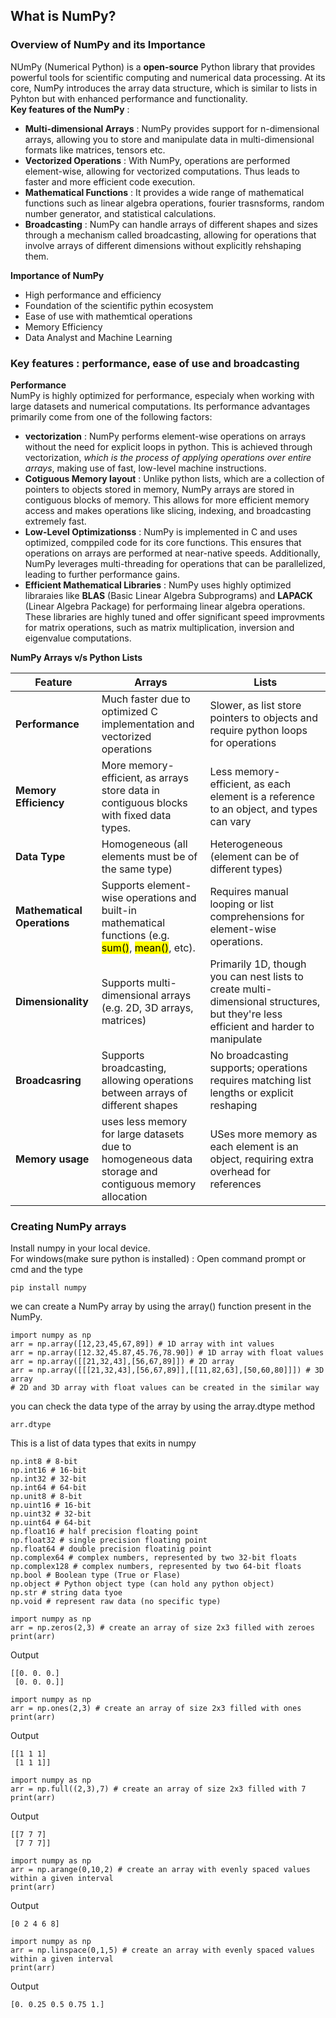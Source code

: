## What is NumPy?
### Overview of NumPy and its Importance
NUmPy (Numerical Python) is a **open-source** Python library that provides powerful tools for scientific computing and numerical data processing. At its core, NumPy introduces the array data structure, which is similar to lists in Pyhton but with enhanced performance and functionality.<br>
**Key features of the NumPy** : <br>
- **Multi-dimensional Arrays** : NumPy provides support for n-dimensional arrays, allowing you to store and manipulate data in multi-dimensional formats like matrices, tensors etc.
- **Vectorized Operations** : With NumPy, operations are performed element-wise, allowing for vectorized computations. Thus leads to faster and more efficient code execution.
- **Mathematical Functions** : It provides a wide range of mathematical functions such as linear algebra operations, fourier trasnsforms, random number generator, and statistical calculations.
- **Broadcasting** : NumPy can handle arrays of different shapes and sizes through a mechanism called broadcasting, allowing for operations that involve arrays of different dimensions without explicitly rehshaping them.<br>

**Importance of NumPy** <br>
- High performance and efficiency
- Foundation of the scientific pythin ecosystem
- Ease of use with mathemtical operations
- Memory Efficiency
- Data Analyst and Machine Learning
### Key features : performance, ease of use and broadcasting
**Performance** <br>
NumPy is highly optimized for performance, especialy when working with large datasets and numerical computations. Its performance advantages primarily come from one of the following factors:
- **vectorization** : NumPy performs element-wise operations on arrays without the need for explicit loops in python. This is achieved through vectorization, *which is the process of applying operations over entire arrays*, making use of fast, low-level machine instructions.
- **Cotiguous Memory layout** : Unlike python lists, which are a collection of pointers to objects stored in memory, NumPy arrays are stored in contiguous blocks of memory. This allows for more efficient memory access and makes operations like slicing, indexing, and broadcasting extremely fast.
- **Low-Level Optimizationss** : NumPy is implemented in C and uses optimized, comppiled code for its core functions. This ensures that operations on arrays are performed at near-native speeds. Additionally, NumPy leverages multi-threading for operations that can be parallelized, leading to further performance gains.
- **Efficient Mathematical Libraries** : NumPy uses highly optimized libraraies like **BLAS** (Basic Linear Algebra Subprograms) and **LAPACK** (Linear Algebra Package) for performaing linear algebra operations. These libraries are highly tuned and offer significant speed improvments for matrix operations, such as matrix multiplication, inversion and eigenvalue computations.<br>

**NumPy Arrays v/s Python Lists**<br>

|**Feature**|**Arrays**|**Lists**|  
|-------|------|-----|
|**Performance**|Much faster due to optimized C implementation and vectorized operations|Slower, as list store pointers to objects and require python loops for operations|
|**Memory Efficiency**|More memory-efficient, as arrays store data in contiguous blocks with fixed data types.|Less memory-efficient, as each element is a reference to an object, and types can vary|
|**Data Type**|Homogeneous (all elements must be of the same type)|Heterogeneous (element can be of different types)|
|**Mathematical Operations**| Supports element-wise operations and built-in mathematical functions (e.g. <mark>sum()</mark>, <mark>mean()</mark>, etc).|Requires manual looping or list comprehensions for element-wise operations.|
|**Dimensionality**|Supports multi-dimensional arrays (e.g. 2D, 3D arrays, matrices)|Primarily 1D, though you can nest lists to create multi-dimensional structures, but they're less efficient and harder to manipulate|
|**Broadcasring**|Supports broadcasting, allowing operations between arrays of different shapes|No broadcasting supports; operations requires matching list lengths or explicit reshaping|
|**Memory usage**|uses less memory for large datasets due to homogeneous data storage and contiguous memory allocation|USes more memory as each element is an object, requiring extra overhead for references|

### Creating NumPy arrays
Install numpy in your local device.<br>
For windows(make sure python is installed) : Open command prompt or cmd and the type
```
pip install numpy
```
we can create a NumPy array by using the array() function present in the NumPy.
```
import numpy as np
arr = np.array([12,23,45,67,89]) # 1D array with int values
arr = np.array([12.32,45.87,45.76,78.90]) # 1D array with float values
arr = np.array([[21,32,43],[56,67,89]]) # 2D array
arr = np.array([[[21,32,43],[56,67,89]],[[11,82,63],[50,60,80]]]) # 3D array
# 2D and 3D array with float values can be created in the similar way
```
you can check the data type of the array by using the array.dtype method 
```
arr.dtype
```
This is a list of data types that exits in numpy
```
np.int8 # 8-bit
np.int16 # 16-bit
np.int32 # 32-bit
np.int64 # 64-bit
np.unit8 # 8-bit
np.uint16 # 16-bit
np.uint32 # 32-bit
np.uint64 # 64-bit
np.float16 # half precision floating point
np.float32 # single precision floating point
np.float64 # double precision floatinig point
np.complex64 # complex numbers, represented by two 32-bit floats
np.complex128 # complex numbers, represented by two 64-bit floats
np.bool # Boolean type (True or Flase)
np.object # Python object type (can hold any python object)
np.str # string data tyoe
np.void # represent raw data (no specific type)
```
```
import numpy as np
arr = np.zeros(2,3) # create an array of size 2x3 filled with zeroes
print(arr)
```
Output
```
[[0. 0. 0.]
 [0. 0. 0.]]
```
```
import numpy as np
arr = np.ones(2,3) # create an array of size 2x3 filled with ones
print(arr)
```
Output
```
[[1 1 1]
 [1 1 1]]
```
```
import numpy as np
arr = np.full((2,3),7) # create an array of size 2x3 filled with 7
print(arr)
```
Output
```
[[7 7 7]
 [7 7 7]]
```
```
import numpy as np
arr = np.arange(0,10,2) # create an array with evenly spaced values within a given interval
print(arr)
```
Output
```
[0 2 4 6 8]
```
```
import numpy as np
arr = np.linspace(0,1,5) # create an array with evenly spaced values within a given interval
print(arr)
```
Output
```
[0. 0.25 0.5 0.75 1.]
```



